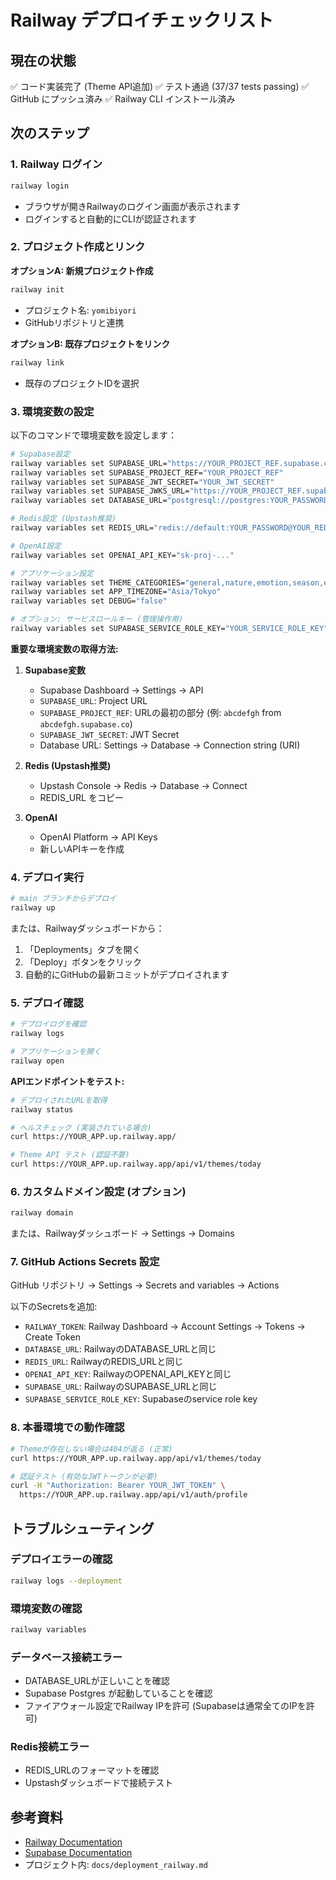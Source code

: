 # Railway デプロイチェックリスト

## 現在の状態
✅ コード実装完了 (Theme API追加)
✅ テスト通過 (37/37 tests passing)
✅ GitHub にプッシュ済み
✅ Railway CLI インストール済み

## 次のステップ

### 1. Railway ログイン
```bash
railway login
```
- ブラウザが開きRailwayのログイン画面が表示されます
- ログインすると自動的にCLIが認証されます

### 2. プロジェクト作成とリンク

**オプションA: 新規プロジェクト作成**
```bash
railway init
```
- プロジェクト名: `yomibiyori`
- GitHubリポジトリと連携

**オプションB: 既存プロジェクトをリンク**
```bash
railway link
```
- 既存のプロジェクトIDを選択

### 3. 環境変数の設定

以下のコマンドで環境変数を設定します：

```bash
# Supabase設定
railway variables set SUPABASE_URL="https://YOUR_PROJECT_REF.supabase.co"
railway variables set SUPABASE_PROJECT_REF="YOUR_PROJECT_REF"
railway variables set SUPABASE_JWT_SECRET="YOUR_JWT_SECRET"
railway variables set SUPABASE_JWKS_URL="https://YOUR_PROJECT_REF.supabase.co/auth/v1/keys"
railway variables set DATABASE_URL="postgresql://postgres:YOUR_PASSWORD@db.YOUR_PROJECT_REF.supabase.co:5432/postgres"

# Redis設定 (Upstash推奨)
railway variables set REDIS_URL="redis://default:YOUR_PASSWORD@YOUR_REDIS_HOST:PORT"

# OpenAI設定
railway variables set OPENAI_API_KEY="sk-proj-..."

# アプリケーション設定
railway variables set THEME_CATEGORIES="general,nature,emotion,season,event"
railway variables set APP_TIMEZONE="Asia/Tokyo"
railway variables set DEBUG="false"

# オプション: サービスロールキー (管理操作用)
railway variables set SUPABASE_SERVICE_ROLE_KEY="YOUR_SERVICE_ROLE_KEY"
```

**重要な環境変数の取得方法:**

1. **Supabase変数**
   - Supabase Dashboard → Settings → API
   - `SUPABASE_URL`: Project URL
   - `SUPABASE_PROJECT_REF`: URLの最初の部分 (例: `abcdefgh` from `abcdefgh.supabase.co`)
   - `SUPABASE_JWT_SECRET`: JWT Secret
   - Database URL: Settings → Database → Connection string (URI)

2. **Redis (Upstash推奨)**
   - Upstash Console → Redis → Database → Connect
   - REDIS_URL をコピー

3. **OpenAI**
   - OpenAI Platform → API Keys
   - 新しいAPIキーを作成

### 4. デプロイ実行

```bash
# main ブランチからデプロイ
railway up
```

または、Railwayダッシュボードから：
1. 「Deployments」タブを開く
2. 「Deploy」ボタンをクリック
3. 自動的にGitHubの最新コミットがデプロイされます

### 5. デプロイ確認

```bash
# デプロイログを確認
railway logs

# アプリケーションを開く
railway open
```

**APIエンドポイントをテスト:**
```bash
# デプロイされたURLを取得
railway status

# ヘルスチェック (実装されている場合)
curl https://YOUR_APP.up.railway.app/

# Theme API テスト (認証不要)
curl https://YOUR_APP.up.railway.app/api/v1/themes/today
```

### 6. カスタムドメイン設定 (オプション)

```bash
railway domain
```

または、Railwayダッシュボード → Settings → Domains

### 7. GitHub Actions Secrets 設定

GitHub リポジトリ → Settings → Secrets and variables → Actions

以下のSecretsを追加:
- `RAILWAY_TOKEN`: Railway Dashboard → Account Settings → Tokens → Create Token
- `DATABASE_URL`: RailwayのDATABASE_URLと同じ
- `REDIS_URL`: RailwayのREDIS_URLと同じ
- `OPENAI_API_KEY`: RailwayのOPENAI_API_KEYと同じ
- `SUPABASE_URL`: RailwayのSUPABASE_URLと同じ
- `SUPABASE_SERVICE_ROLE_KEY`: Supabaseのservice role key

### 8. 本番環境での動作確認

```bash
# Themeが存在しない場合は404が返る (正常)
curl https://YOUR_APP.up.railway.app/api/v1/themes/today

# 認証テスト (有効なJWTトークンが必要)
curl -H "Authorization: Bearer YOUR_JWT_TOKEN" \
  https://YOUR_APP.up.railway.app/api/v1/auth/profile
```

## トラブルシューティング

### デプロイエラーの確認
```bash
railway logs --deployment
```

### 環境変数の確認
```bash
railway variables
```

### データベース接続エラー
- DATABASE_URLが正しいことを確認
- Supabase Postgres が起動していることを確認
- ファイアウォール設定でRailway IPを許可 (Supabaseは通常全てのIPを許可)

### Redis接続エラー
- REDIS_URLのフォーマットを確認
- Upstashダッシュボードで接続テスト

## 参考資料
- [Railway Documentation](https://docs.railway.app/)
- [Supabase Documentation](https://supabase.com/docs)
- プロジェクト内: `docs/deployment_railway.md`

